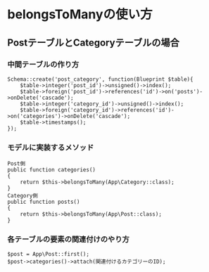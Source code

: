 # belongsToManyの使い方
## PostテーブルとCategoryテーブルの場合
### 中間テーブルの作り方
```
Schema::create('post_category', function(Blueprint $table){
    $table->integer('post_id')->unsigned()->index();
    $table->foreign('post_id')->references('id')->on('posts')->onDelete('cascade');
    $table->integer('category_id')->unsigned()->index();
    $table->foreign('category_id')->references('id')->on('categories')->onDelete('cascade');
    $table->timestamps();
});
```
### モデルに実装するメソッド
```
Post側
public function categories()
{
    return $this->belongsToMany(App\Category::class);
}
Category側
public function posts()
{
    return $this->belongsToMany(App\Post::class);
}
```
### 各テーブルの要素の関連付けのやり方
```
$post = App\Post::first();
$post->categories()->attach(関連付けるカテゴリーのID);
```
